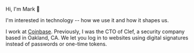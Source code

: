 Hi, I'm Mark 👋

I'm interested in technology -- how we use it and how it shapes us.

I work at [Coinbase](https://www.coinbase.com/). Previously, I was the CTO of Clef, a security company based in Oakland, CA. We let you log in to websites using digital signatures instead of passwords or one-time tokens.
